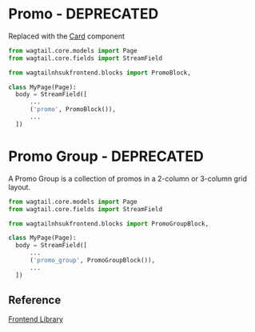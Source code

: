 
# Promo - DEPRECATED

Replaced with the [Card](./card.md) component

```py
from wagtail.core.models import Page
from wagtail.core.fields import StreamField

from wagtailnhsukfrontend.blocks import PromoBlock,

class MyPage(Page):
  body = StreamField([
      ...
      ('promo', PromoBlock()),
      ...
  ])
```

# Promo Group - DEPRECATED

A Promo Group is a collection of promos in a 2-column or 3-column grid layout.

```py
from wagtail.core.models import Page
from wagtail.core.fields import StreamField

from wagtailnhsukfrontend.blocks import PromoGroupBlock,

class MyPage(Page):
  body = StreamField([
      ...
      ('promo_group', PromoGroupBlock()),
      ...
  ])
```

## Reference

[Frontend Library](https://github.com/nhsuk/nhsuk-frontend/tree/master/packages/components/card)
